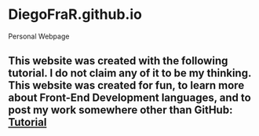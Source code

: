 # DiegoFraR.github.io
Personal Webpage

## __This website was created with the following tutorial. I do not claim any of it to be my thinking. This website was created for fun, to learn more about Front-End Development languages, and to post my work somewhere other than GitHub__:  [Tutorial](https://www.youtube.com/watch?v=cZj0j7rCcek)
